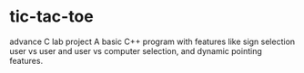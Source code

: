# tic-tac-toe
advance C lab project
A basic C++ program with features like sign selection user vs user and user vs computer selection, and dynamic pointing features.
